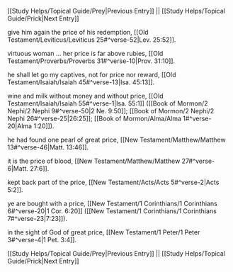 [[Study Helps/Topical Guide/Prey|Previous Entry]]  ||  [[Study Helps/Topical Guide/Prick|Next Entry]]

 give him again the price of his redemption, [[Old Testament/Leviticus/Leviticus 25#^verse-52|Lev. 25:52]].

 virtuous woman ... her price is far above rubies, [[Old Testament/Proverbs/Proverbs 31#^verse-10|Prov. 31:10]].

 he shall let go my captives, not for price nor reward, [[Old Testament/Isaiah/Isaiah 45#^verse-13|Isa. 45:13]].

 wine and milk without money and without price, [[Old Testament/Isaiah/Isaiah 55#^verse-1|Isa. 55:1]] ([[Book of Mormon/2 Nephi/2 Nephi 9#^verse-50|2 Ne. 9:50]]; [[Book of Mormon/2 Nephi/2 Nephi 26#^verse-25|26:25]]; [[Book of Mormon/Alma/Alma 1#^verse-20|Alma 1:20]]).

 he had found one pearl of great price, [[New Testament/Matthew/Matthew 13#^verse-46|Matt. 13:46]].

 it is the price of blood, [[New Testament/Matthew/Matthew 27#^verse-6|Matt. 27:6]].

 kept back part of the price, [[New Testament/Acts/Acts 5#^verse-2|Acts 5:2]].

 ye are bought with a price, [[New Testament/1 Corinthians/1 Corinthians 6#^verse-20|1 Cor. 6:20]] ([[New Testament/1 Corinthians/1 Corinthians 7#^verse-23|7:23]]).

 in the sight of God of great price, [[New Testament/1 Peter/1 Peter 3#^verse-4|1 Pet. 3:4]].

[[Study Helps/Topical Guide/Prey|Previous Entry]]  ||  [[Study Helps/Topical Guide/Prick|Next Entry]]